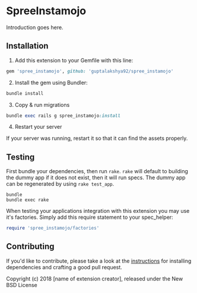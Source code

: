 SpreeInstamojo
==============

Introduction goes here.

## Installation

1. Add this extension to your Gemfile with this line:
  ```ruby
  gem 'spree_instamojo', github: 'guptalakshya92/spree_instamojo'
  ```

2. Install the gem using Bundler:
  ```ruby
  bundle install
  ```

3. Copy & run migrations
  ```ruby
  bundle exec rails g spree_instamojo:install
  ```

4. Restart your server

  If your server was running, restart it so that it can find the assets properly.

## Testing

First bundle your dependencies, then run `rake`. `rake` will default to building the dummy app if it does not exist, then it will run specs. The dummy app can be regenerated by using `rake test_app`.

```shell
bundle
bundle exec rake
```

When testing your applications integration with this extension you may use it's factories.
Simply add this require statement to your spec_helper:

```ruby
require 'spree_instamojo/factories'
```


## Contributing

If you'd like to contribute, please take a look at the
[instructions](CONTRIBUTING.md) for installing dependencies and crafting a good
pull request.

Copyright (c) 2018 [name of extension creator], released under the New BSD License
